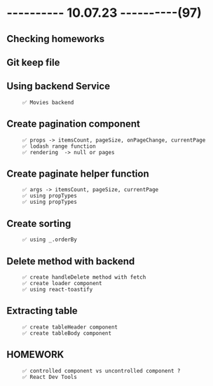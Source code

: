 # ---------- 10.07.23 ----------(97)

## Checking homeworks

## Git keep file

## Using backend Service

         ✅ Movies backend

## Create pagination component

         ✅ props -> itemsCount, pageSize, onPageChange, currentPage
         ✅ lodash range function
         ✅ rendering  -> null or pages

## Create paginate helper function

         ✅ args -> itemsCount, pageSize, currentPage
         ✅ using propTypes
         ✅ using propTypes

## Create sorting

         ✅ using _.orderBy

## Delete method with backend

         ✅ create handleDelete method with fetch
         ✅ create loader component
         ✅ using react-toastify

## Extracting table

         ✅ create tableHeader component
         ✅ create tableBody component

## HOMEWORK

         ✅ controlled component vs uncontrolled component ?
         ✅ React Dev Tools
